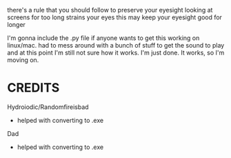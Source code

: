 there's a rule that you should follow to preserve your eyesight
looking at screens for too long strains your eyes
this may keep your eyesight good for longer

I'm gonna include the .py file if anyone wants to get this working on linux/mac. 
had to mess around with a bunch of stuff to get the sound to play and at this point I'm still not sure how it works.
I'm just done. It works, so I'm moving on.

CREDITS
=======

Hydroiodic/Randomfireisbad
   - helped with converting to .exe

Dad
   - helped with converting to .exe


